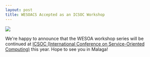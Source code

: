 ```yaml
---
layout: post
title: WESOACS Accepted as an ICSOC Workshop
---
```

![]({{site.baseurl}}/img/icsoc2017web.png)

We're happy to announce that the WESOA workshop series will be continued at [ICSOC (International Conference on Service-Oriented Computing)](http://www.icsoc.org) this year. Hope to see you in Malaga!
